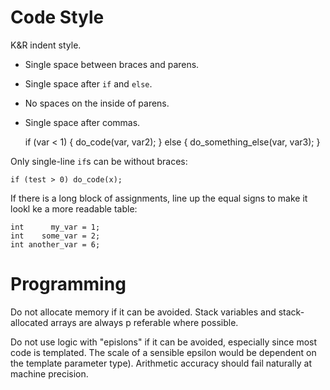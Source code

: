 Code Style
==========

K&R indent style. 
* Single space between braces and parens. 
* Single space after `if` and `else`.
* No spaces on the inside of parens.
* Single space after commas.

    if (var < 1) {
        do_code(var, var2);
    } else {
        do_something_else(var, var3);
    }

Only single-line `if`s can be without braces:

    if (test > 0) do_code(x);

If there is a long block of assignments, line up the equal signs to make it lookl ke a more readable table:

    int      my_var = 1;
    int    some_var = 2;
    int another_var = 6;

Programming
===========

Do not allocate memory if it can be avoided. Stack variables and stack-allocated arrays are always p
referable where possible.

Do not use logic with "epislons" if it can be avoided, especially since most code is templated.
The scale of a sensible epsilon would be dependent on the template parameter type). Arithmetic
accuracy should fail naturally at machine precision.
